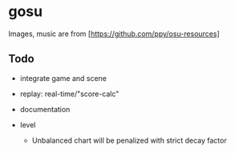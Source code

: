 # gosu

Images, music are from [https://github.com/ppy/osu-resources]

## Todo
* integrate game and scene
* replay: real-time/"score-calc"

* documentation
* level
    * Unbalanced chart will be penalized with strict decay factor